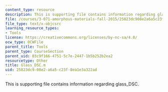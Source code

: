 ```yaml
---
content_type: resource
description: This is supporting file contains information regarding glass_DSC.
file: /courses/3-071-amorphous-materials-fall-2015/25823dc908e2a6a5c23f8ea1e3a322ad_Glass_DSC.m
file_type: text/x-objcsrc
learning_resource_types:
- Tools
license: https://creativecommons.org/licenses/by-nc-sa/4.0/
ocw_type: OCWFile
parent_title: Tools
parent_type: CourseSection
parent_uid: 03c9f166-4751-5c7e-2447-1b5b252b2ea2
resourcetype: Other
title: Glass_DSC.m
uid: 25823dc9-08e2-a6a5-c23f-8ea1e3a322ad
---
```

This is supporting file contains information regarding glass_DSC.